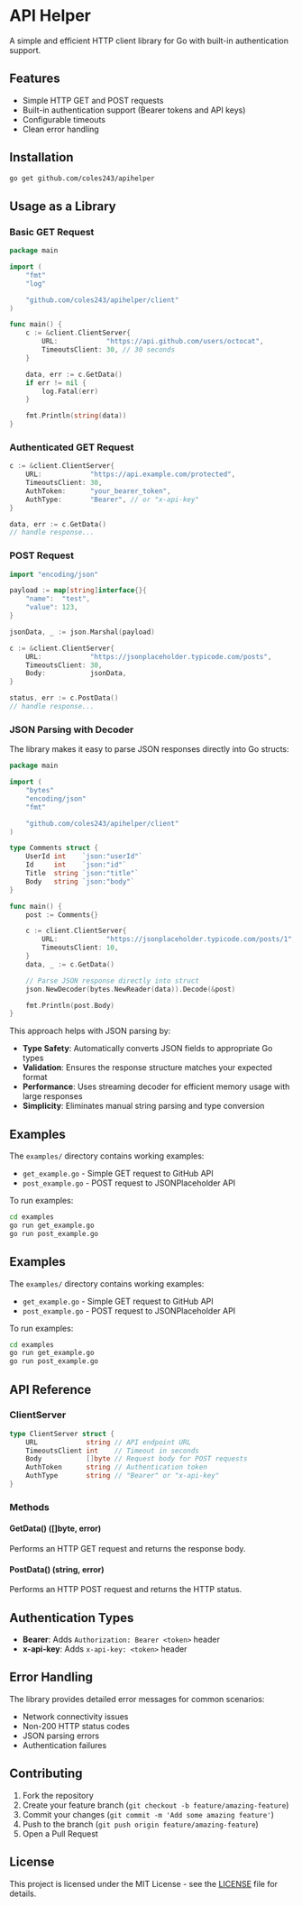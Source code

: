 # API Helper

A simple and efficient HTTP client library for Go with built-in authentication support.

## Features

- Simple HTTP GET and POST requests
- Built-in authentication support (Bearer tokens and API keys)
- Configurable timeouts
- Clean error handling

## Installation

```bash
go get github.com/coles243/apihelper
```

## Usage as a Library

### Basic GET Request

```go
package main

import (
    "fmt"
    "log"

    "github.com/coles243/apihelper/client"
)

func main() {
    c := &client.ClientServer{
        URL:            "https://api.github.com/users/octocat",
        TimeoutsClient: 30, // 30 seconds
    }

    data, err := c.GetData()
    if err != nil {
        log.Fatal(err)
    }

    fmt.Println(string(data))
}
```

### Authenticated GET Request

```go
c := &client.ClientServer{
    URL:            "https://api.example.com/protected",
    TimeoutsClient: 30,
    AuthToken:      "your_bearer_token",
    AuthType:       "Bearer", // or "x-api-key"
}

data, err := c.GetData()
// handle response...
```

### POST Request

```go
import "encoding/json"

payload := map[string]interface{}{
    "name":  "test",
    "value": 123,
}

jsonData, _ := json.Marshal(payload)

c := &client.ClientServer{
    URL:            "https://jsonplaceholder.typicode.com/posts",
    TimeoutsClient: 30,
    Body:           jsonData,
}

status, err := c.PostData()
// handle response...
```

### JSON Parsing with Decoder

The library makes it easy to parse JSON responses directly into Go structs:

```go
package main

import (
    "bytes"
    "encoding/json"
    "fmt"

    "github.com/coles243/apihelper/client"
)

type Comments struct {
    UserId int    `json:"userId"`
    Id     int    `json:"id"`
    Title  string `json:"title"`
    Body   string `json:"body"`
}

func main() {
    post := Comments{}

    c := client.ClientServer{
        URL:            "https://jsonplaceholder.typicode.com/posts/1",
        TimeoutsClient: 10,
    }
    data, _ := c.GetData()

    // Parse JSON response directly into struct
    json.NewDecoder(bytes.NewReader(data)).Decode(&post)

    fmt.Println(post.Body)
}
```

This approach helps with JSON parsing by:

- **Type Safety**: Automatically converts JSON fields to appropriate Go types
- **Validation**: Ensures the response structure matches your expected format
- **Performance**: Uses streaming decoder for efficient memory usage with large responses
- **Simplicity**: Eliminates manual string parsing and type conversion

## Examples

The `examples/` directory contains working examples:

- `get_example.go` - Simple GET request to GitHub API
- `post_example.go` - POST request to JSONPlaceholder API

To run examples:

```bash
cd examples
go run get_example.go
go run post_example.go
```

## Examples

The `examples/` directory contains working examples:

- `get_example.go` - Simple GET request to GitHub API
- `post_example.go` - POST request to JSONPlaceholder API

To run examples:

```bash
cd examples
go run get_example.go
go run post_example.go
```

## API Reference

### ClientServer

```go
type ClientServer struct {
    URL            string // API endpoint URL
    TimeoutsClient int    // Timeout in seconds
    Body           []byte // Request body for POST requests
    AuthToken      string // Authentication token
    AuthType       string // "Bearer" or "x-api-key"
}
```

### Methods

#### GetData() ([]byte, error)

Performs an HTTP GET request and returns the response body.

#### PostData() (string, error)

Performs an HTTP POST request and returns the HTTP status.

## Authentication Types

- **Bearer**: Adds `Authorization: Bearer <token>` header
- **x-api-key**: Adds `x-api-key: <token>` header

## Error Handling

The library provides detailed error messages for common scenarios:

- Network connectivity issues
- Non-200 HTTP status codes
- JSON parsing errors
- Authentication failures

## Contributing

1. Fork the repository
2. Create your feature branch (`git checkout -b feature/amazing-feature`)
3. Commit your changes (`git commit -m 'Add some amazing feature'`)
4. Push to the branch (`git push origin feature/amazing-feature`)
5. Open a Pull Request

## License

This project is licensed under the MIT License - see the [LICENSE](LICENSE) file for details.
